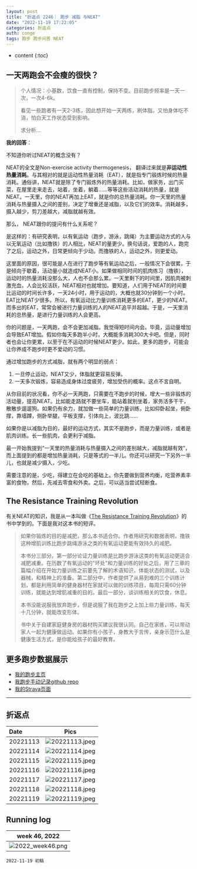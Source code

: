 ```yaml
---
layout: post
title: "折返点 2246｜ 跑步 减脂 与NEAT"
date: "2022-11-19 17:22:05"
categories: 折返点
auth: conge
tags: 跑步 跑步问答 NEAT
---
```

* content
{:toc}


## 一天两跑会不会瘦的很快？ 

> 个人情况：小基数，饮食一直有控制，保持不变。目前跑步频率是一天一次，一次4-6k。
> 
> 看见一些跑者有一天2-3练，因此想开始一天两练，刷体脂。又怕身体吃不消，怕白天工作状态受到影响。
> 
> 求分析…




**我的回答**：

不知道你听过NEAT的概念没有？

NEAT的全文是Non-exercise activity thermogenesis， 翻译过来就是**非运动性热量消耗**。与其相对的就是运动性热量消耗（EAT），就是指专门锻炼时候的热量消耗。通俗讲，NEAT就是除了专门锻炼外的热量消耗。比如，做家务，出门买菜，在屋里走来走去，站着，坐着，躺着……等等这些活动消耗的热量，就是NEAT。一天里，你的NEAT再加上EAT，就是你的总热量消耗。你一天里的热量消耗与热量摄入之间的差别，决定了增重还是减脂，以及它们的效率。消耗越多，摄入越少，剪刀差越大，减脂就越有效。

那么， NEAT跟你的提问有什么关系呢？

是这样的：有研究表明，以有氧运动（跑步，游泳，跳绳）为主要运动方式的人与以无氧运动（比如撸铁）的人相比，NEAT的量更少。换句话说，爱跑的人，跑完了之后，运动之外，日常更倾向于少动。而撸铁的人，运动之外，则更爱动。

这里面的原因，很可能是人在进行了跑步等有氧运动之后，一般情况下会很累，于是倾向于歇着，活动量小就造成NEAT小。如果做相同时间的肌肉练习（撸铁），运动时的热量消耗没那么大，人也不会那么累。一天里剩下的时间里，因肌肉被刺激充血，人会比较活跃，NEAT相对也就增加。要知道，人们用于NEAT的时间要比运动的时间长许多，一天24小时，用于运动的，大概也就30分钟到一个小时。EAT比NEAT少很多。所以，有氧运动比力量训练消耗更多的EAT，更少的NEAT。而多出的EAT，常常会被进行力量训练的人的NEAT追平并超越。于是，一天里消耗的总热量，是进行力量训练的人会更高。

你的问题是，一天两跑，会不会更加减脂。我觉得短时间内会。毕竟，运动量增加会导致EAT增加。假如你每天多跑半小时，大概能多消耗300大卡吧。但是，同时者也会让你更累，以至于在不运动的时候NEAT更少。如此，更多的跑步，可能会让你养成不跑步时更不爱动的习惯。

通过增加跑步的方式减脂，就有两个明显的弱点：

1. 一旦停止运动，NEAT又少，体脂就更容易反弹。
2. 一天多次锻炼，容易造成身体过度疲劳，增加受伤的概率。这点不言自明。

从你目前的状况看，你不必一天两跑，只需要在不跑步的时候，增大一些非锻炼的活动量，提高NEAT。比如能走路就不要坐车，能站着就别坐着，家务活多干干，散散步遛遛狗。如果仍有余力，就加做一些简单的力量训练，比如仰卧起坐，俯卧撑，靠墙蹲，侧卧举腿，平板支撑，引体向上，波比跳……

如果你是以减脂为目的，最好的运动方式，其实不是跑步，而是力量训练，或者是肌肉训练。长一些肌肉，会更利于减脂。

最一开始我提到“一天里的热量消耗与热量摄入之间的差别越大，减脂就越有效”，而上面提到的都是增加热量消耗，只是等式的一半儿。你还可以研究一下另外一半儿，也就是减少摄入，少吃。

需要注意的是，少吃，得建立在会吃的基础上。你先要做到营养均衡，吃营养素丰富的食物，然后，先减去零食和外卖。之后，可以适当尝试轻断食。

## The Resistance Training Revolution

有关NEAT的知识，我是从一本叫做《[The Resistance Training Revolution](https://book.douban.com/comment/3560530459)》的书中学到的。下面是我对这本书的短评。

> 如果你锻炼的目的是减肥，那么本书适合你。作者用研究和数据表明，撸铁这种增肌训练比跑步跳绳游泳之类的有氧运动更能有效持久的减肥。
> 
> 本书分三部分。第一部分论证力量训练是比跑步游泳这类的有氧运动更适合减肥减重。在历数了有氧运动的"坏处"和力量训练的好处之后，用了三章的篇幅介绍在开始力量训练之前要先了解的术语知识，体能状态的测试，以及器械，和精神上的准备。第二部分中，作者提供了从易到难的三个训练计划，都是利用简单的健身器材在家就可以做的训练项目，每周只需60分钟训练，就能达到增肌减重的目的。最后一部分，谈训练相关的饮食，休息。
> 
> 本书没能说服我放弃跑步，但是说服了我在跑步之上加上些力量训练，每天十几分钟，就能改变形体。
> 
> 书中关于自建家庭健身房的器材购买建议我很认同。自己在家练，可以带动家人一起为健康做运动。如果你有小孩子，身教大于言传，亲身示范什么是健康生活方式，是你能给孩子的最好教育。

## 更多跑步数据展示

* [我的跑步主页](https://conge.github.io/running_page/)
* [我跑步手动记录github repo](https://github.com/conge/RunningStreak)
* [我的Strava页面](https://www.strava.com/athletes/57680242)

---


## 折返点

| Date     |                                Pics                                |
| :------- | :----------------------------------------------------------------: |
| 20221113|![20221113.jpeg](https://s2.loli.net/2022/11/20/PhiFw6Vzn4CISOB.jpg)  |
| 20221114|![20221114.jpeg](https://s2.loli.net/2022/11/20/Nk2HdCax8zIqJwT.jpg)  |
| 20221115|![20221115.jpeg](https://s2.loli.net/2022/11/20/FXbZ7rE3Lf9A5Jy.jpg)  |
| 20221116|![20221116.jpeg](https://s2.loli.net/2022/11/20/3RhWNSwq2J6IaiQ.jpg)  |
| 20221117|![20221117.jpeg](https://s2.loli.net/2022/11/20/ouHzQxiYZEq4Dwa.jpg)  |
| 20221118|![20221118.jpeg](https://s2.loli.net/2022/11/20/5hxIcPEoFUqjDtH.jpg)  |
| 20221119|![20221119.jpeg](https://s2.loli.net/2022/11/20/JA2afSbUnD1H6XM.jpg)  |

## Running log

|                            week 46, 2022                            |
| :------------------------------------------------------------------: |
|![2022_week46.png](https://s2.loli.net/2022/11/20/lwTRYDWQVouPq5y.png) |


```
2022-11-19 初稿
```
